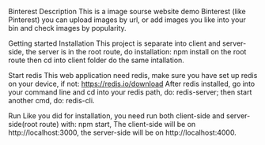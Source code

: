 
Binterest
Description
This is a image sourse website demo Binterest (like Pinterest) you can upload images by url, or add images you like into your bin and check images by popularity.

Getting started
Installation
This project is separate into client and server-side, the server is in the root route, do installation:
npm install on the root route then cd into client folder do the same intallation.

Start redis
This web application need redis, make sure you have set up redis on your device, if not: https://redis.io/download After redis installed, go into your command line and cd into your redis path, do: redis-server; then start another cmd, do: redis-cli.

Run
Like you did for installation, you need run both client-side and server-side(root route) with: npm start, The client-side will be on http://localhost:3000, the server-side will be on http://localhost:4000.
